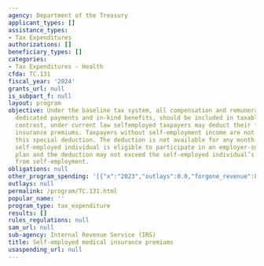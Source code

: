 ```yaml
---
agency: Department of the Treasury
applicant_types: []
assistance_types:
- Tax Expenditures
authorizations: []
beneficiary_types: []
categories:
- Tax Expenditures - Health
cfda: TC.131
fiscal_year: '2024'
grants_url: null
is_subpart_f: null
layout: program
objective: Under the baseline tax system, all compensation and remuneration, including
  dedicated payments and in-kind benefits, should be included in taxable income. In
  contrast, under current law selfemployed taxpayers may deduct their family health
  insurance premiums. Taxpayers without self-employment income are not eligible for
  this special deduction. The deduction is not available for any month in which the
  self-employed individual is eligible to participate in an employer-subsidized health
  plan and the deduction may not exceed the self-employed individual’s earned income
  from self-employment.
obligations: null
other_program_spending: '[{"x":"2023","outlays":0.0,"forgone_revenue":8150000000.0},{"x":"2024","outlays":0.0,"forgone_revenue":8530000000.0},{"x":"2025","outlays":0.0,"forgone_revenue":9010000000.0}]'
outlays: null
permalink: /program/TC.131.html
popular_name: ''
program_type: tax_expenditure
results: []
rules_regulations: null
sam_url: null
sub-agency: Internal Revenue Service (IRS)
title: Self-employed medical insurance premiums
usaspending_url: null
---
```

